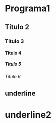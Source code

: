 # Programa1
## Titulo 2
### Titulo 3
#### Titulo 4
##### Titulo 5
###### Titulo 6
underline
-------------------------
underline2
=========================
